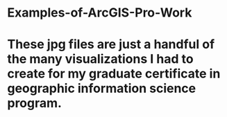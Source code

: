 # Examples-of-ArcGIS-Pro-Work
# These jpg files are just a handful of the many visualizations I had to create for my graduate certificate in geographic information science program. 
